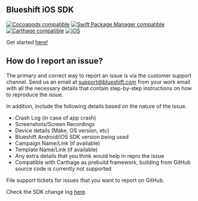 ## Blueshift iOS SDK

[![Cocoapods compatible](https://img.shields.io/badge/Cocoapods-compatible-red)](https://cocoapods.org/pods/BlueShift-iOS-SDK)
[![Swift Package Manager compatible](https://img.shields.io/badge/Swift%20Package%20Manager-compatible-blue)](https://swift.org/package-manager/)
[![Carthage compatible](https://img.shields.io/badge/Carthage-compatible-4BC51D.svg?style=flat)](https://github.com/Carthage/Carthage)
[![iOS](https://img.shields.io/badge/iOS-9%2B-yellow)]()

Get started [here!](https://developer.blueshift.com/docs/introduction)

## How do I report an issue?
The primary and correct way to report an issue is via the customer support channel. Send us an email at [support@blueshift.com](mailto:support@blueshift.com) from your work email with all the necessary details that contain step-by-step instructions on how to reproduce the issue.

In addition, include the following details based on the nature of the issue.

- Crash Log (in case of app crash)
- Screenshots/Screen Recordings
- Device details (Make, OS version, etc)
- Blueshift Android/iOS SDK version being used
- Campaign Name/Link (if available)
- Template Name/Link (if available)
- Any extra details that you think would help in repro the issue
- Compatible with Carthage as prebuild framework, building from GitHub source code is currently not supported

File support tickets for issues that you want to report on GitHub.

Check the SDK change log [here](https://github.com/blueshift-labs/blueshift-ios-sdk/releases).

